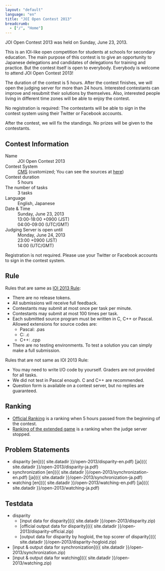 ```yaml
---
layout: "default"
language: "en"
title: "JOI Open Contest 2013"
breadcrumb:
  - ["/", "Home"]
---
```


JOI Open Contest 2013 was held on Sunday, June 23, 2013.

This is an IOI-like open competition for students at schools
for secondary education.
The main purpose of this contest is to give an opportunity to
Japanese delegations and candidates of delegations for training
and practice. But the contest itself is open to everybody.
Everybody is welcome to attend JOI Open Contest 2013!

The duration of the contest is 5 hours. After the contest finishes,
we will open the judging server for more than 24 hours.
Interested contestants can improve and resubmit their solutions
by themselves. Also, interested people living in different time zones
will be able to enjoy the contest.

No registration is required: The contestants will be able to sign in
the contest system using their Twitter or Facebook accounts.

After the contest, we will fix the standings.
No prizes will be given to the contestants.

## Contest Information

<dl>
  <dt>Name</dt>
  <dd>JOI Open Contest 2013</dd>

  <dt>Contest System</dt>
  <dd>
  <a href="https://github.com/cms-dev/cms/">CMS</a>
  (customized; You can see the sources at
  <a href="https://github.com/qnighy/cms/tree/open-contest-custom">here</a>)
  </dd>

  <dt>Contest duration</dt>
  <dd>5 hours</dd>

  <dt>The number of tasks</dt>
  <dd>3 tasks</dd>

  <dt>Language</dt>
  <dd>English, Japanese</dd>

  <dt>Date &amp; Time</dt>
  <dd>Sunday, June 23, 2013</dd>
  <dd>13:00-18:00 +0900 (JST)</dd>
  <dd>04:00-09:00 (UTC/GMT)</dd>

  <dt>Judging Server is open until</dt>
  <dd>Monday, June 24, 2013</dd>
  <dd>23:00 +0900 (JST)</dd>
  <dd>14:00 (UTC/GMT)</dd>
</dl>

Registration is not required. Please use your Twitter or Facebook
accounts to sign in the contest system.

## Rule

Rules that are same as
[IOI 2013 Rule](http://www.ioi2013.org/competition/rules/):

- There are no release tokens.
- All submissions will receive full feedback.
- Contestants may submit at most once per task per minute.
- Contestants may submit at most 100 times per task.
- Each submitted source program must be written in C, C++ or Pascal.
  Allowed extensions for source codes are:
  - Pascal: .pas
  - C: .c
  - C++: .cpp
- There are no testing environments.
  To test a solution you can simply make a full submission.

Rules that are not same as IOI 2013 Rule:

- You may need to write I/O code by yourself.
  Graders are not provided for all tasks.
- We did not test in Pascal enough. C and C++ are recommended.
- Question form is available on a contest server,
  but no replies are guaranteed.

## Ranking

- [Official Ranking](ranking.html)
  is a ranking when 5 hours passed from the beginning of the contest.
- [Ranking of the extended game](ranking-ext.html)
  is a ranking when the judge server stopped.

## Problem Statements

- disparity [en]({{ site.datadir }}/open-2013/disparity-en.pdf) [ja]({{ site.datadir }}/open-2013/disparity-ja.pdf)
- synchronization [en]({{ site.datadir }}/open-2013/synchronization-en.pdf) [ja]({{ site.datadir }}/open-2013/synchronization-ja.pdf)
- watching [en]({{ site.datadir }}/open-2013/watching-en.pdf) [ja]({{ site.datadir }}/open-2013/watching-ja.pdf)

## Testdata

- disparity
  - [input data for disparity]({{ site.datadir }}/open-2013/disparity.zip)
  - [official output data for disparity]({{ site.datadir }}/open-2013/disparity-official.zip)
  - [output data for disparity by hogloid, the top scorer of disparity]({{ site.datadir }}/open-2013/disparity-hogloid.zip)
- [input &amp; output data for synchronization]({{ site.datadir }}/open-2013/synchronization.zip)
- [input &amp; output data for watching]({{ site.datadir }}/open-2013/watching.zip)

